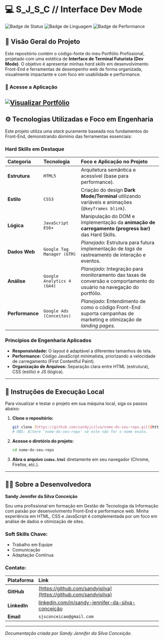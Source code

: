 # 💻 S_J_S_C // Interface Dev Mode

![Badge de Status](https://img.shields.io/badge/Status-Online-00FFC0?style=for-the-badge)
![Badge de Linguagem](https://img.shields.io/badge/Linguagem%20Base-HTML%20/%20CSS%20/%20JS-FF3366?style=for-the-badge)
![Badge de Performance](https://img.shields.io/badge/Performance-Prioridade-00FFC0?style=for-the-badge)

## 🌟 Visão Geral do Projeto

Este repositório contém o código-fonte do meu Portfólio Profissional, projetado com uma estética de **Interface de Terminal Futurista (Dev Mode)**. O objetivo é apresentar minhas *hard skills* em desenvolvimento Front-End e ferramentas de desempenho web de forma organizada, visualmente impactante e com foco em usabilidade e performance.

### 🔗 Acesse a Aplicação

[![Visualizar Portfólio](https://img.shields.io/badge/Acessar%20Online-sandyjsilva.dev-555555?style=for-the-badge&logo=github)](https://sandyjsilva.github.io/sjconceicao.dev/)
---

## ⚙️ Tecnologias Utilizadas e Foco em Engenharia

Este projeto utiliza uma *stack* puramente baseada nos fundamentos do Front-End, demonstrando domínio das ferramentas essenciais:

### Hard Skills em Destaque

| Categoria | Tecnologia | Foco e Aplicação no Projeto |
| :--- | :--- | :--- |
| **Estrutura** | `HTML5` | Arquitetura semântica e acessível (base para performance). |
| **Estilo** | `CSS3` | Criação do design **Dark Mode/Terminal** utilizando variáveis e animações (`@keyframes blink`). |
| **Lógica** | `JavaScript ES6+` | Manipulação do DOM e implementação da **animação de carregamento (progress bar)** das Hard Skills. |
| **Dados Web** | `Google Tag Manager (GTM)` | *Planejado:* Estrutura para futura implementação de *tags* de rastreamento de interação e eventos. |
| **Análise** | `Google Analytics 4 (GA4)` | *Planejado:* Integração para monitoramento das taxas de conversão e comportamento do usuário na navegação do portfólio. |
| **Performance** | `Google Ads (Conceitos)` | *Planejado:* Entendimento de como o código Front-End suporta campanhas de marketing e otimização de *landing pages*. |

### Princípios de Engenharia Aplicados

* **Responsividade:** O layout é adaptável a diferentes tamanhos de tela.
* **Performance:** Código JavaScript minimalista, priorizando a velocidade de carregamento (First Contentful Paint).
* **Organização de Arquivos:** Separação clara entre HTML (estrutura), CSS (estilo) e JS (lógica).

---

## 🎯 Instruções de Execução Local

Para visualizar e testar o projeto em sua máquina local, siga os passos abaixo:

1.  **Clone o repositório:**
    ```bash
    git clone [https://github.com/sandyjsilva/nome-do-seu-repo.git](https://github.com/sandyjsilva/nome-do-seu-repo.git)
    # OBS: Altere 'nome-do-seu-repo' se este não for o nome exato.
    ```
2.  **Acesse o diretório do projeto:**
    ```bash
    cd nome-do-seu-repo
    ```
3.  **Abra o arquivo `index.html`** diretamente em seu navegador (Chrome, Firefox, etc.).

---

## 👩‍💻 Sobre a Desenvolvedora

**Sandy Jennifer da Silva Conceição**

Sou uma profissional em formação em Gestão de Tecnologia da Informação com paixão por desenvolvimento Front-End e performance web. Minha experiência em HTML, CSS e JavaScript é complementada por um foco em análise de dados e otimização de sites.

### Soft Skills Chave:
* Trabalho em Equipe
* Comunicação
* Adaptação Contínua

### Contato:
| Plataforma | Link |
| :--- | :--- |
| **GitHub** | [https://github.com/sandyjsilva](https://github.com/sandyjsilva) |
| **LinkedIn** | [linkedin.com/in/sandy-jennifer-da-silva-conceição](https://linkedin.com/in/sandy-jennifer-da-silva-conceição) |
| **Email** | `sjsconceicao@gmail.com` |

---
*Documentação criada por Sandy Jennifer da Silva Conceição.*
